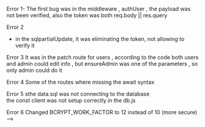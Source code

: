 Error 1-
The first bug was in the middleware , authUser ,
the payload was not been verified, 
also the token was both req.body || res.query 



Error 2
- in the sqlpartialUpdate, it was eliminating the token, not allowing to verify it 

Error 3
It was in the patch route for users , according to the code both users and admin could edit info , but ensureAdmin was one of the parameters , so only admin could do it 



Error 4
Some of the routes where missing the await syntax 


Error 5 
sthe data.sql was not connecting to the database  
the const client was not setup correctly in the db.js  




Error 6
Changed BCRYPT_WORK_FACTOR to 12 instead of 10 (more secure) -->
